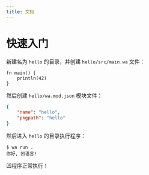 ```yaml
---
title: 文档
---
```


# 快速入门

新建名为 `hello` 的目录，并创建 `hello/src/main.wa` 文件：

```wa
fn main() {
	println(42)
}
```

然后创建 `hello/wa.mod.json` 模块文件：

```json
{
	"name": "hello",
	"pkgpath": "hello"
}
```

然后进入 `hello` 的目录执行程序：

```
$ wa run .
你好, 凹语言!
```

凹程序正常执行！
